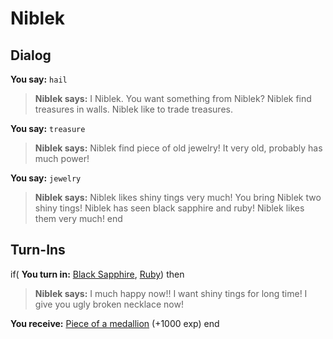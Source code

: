 # Niblek

## Dialog

**You say:** `hail`



>**Niblek says:** I Niblek. You want something from Niblek?  Niblek find treasures in walls. Niblek like to trade treasures.

**You say:** `treasure`



>**Niblek says:** Niblek find piece of old jewelry! It very old, probably has much power!

**You say:** `jewelry`



>**Niblek says:** Niblek likes shiny tings very much! You bring Niblek two shiny tings! Niblek has seen black sapphire and ruby! Niblek likes them very much!
end

## Turn-Ins



if( **You turn in:** [Black Sapphire](/item/10036), [Ruby](/item/10035)) then


>**Niblek says:** I much happy now!! I want shiny tings for long time! I give you ugly broken necklace now!


 **You receive:**  [Piece of a medallion](/item/19964) (+1000 exp)
end






